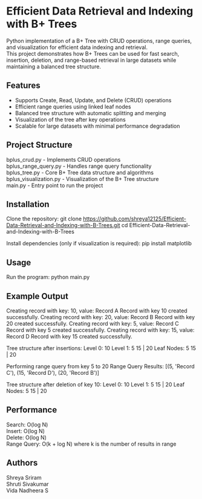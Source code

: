 # Efficient Data Retrieval and Indexing with B+ Trees

Python implementation of a B+ Tree with CRUD operations, range queries, and visualization for efficient data indexing and retrieval.  
This project demonstrates how B+ Trees can be used for fast search, insertion, deletion, and range-based retrieval in large datasets while maintaining a balanced tree structure.

## Features
- Supports Create, Read, Update, and Delete (CRUD) operations
- Efficient range queries using linked leaf nodes
- Balanced tree structure with automatic splitting and merging
- Visualization of the tree after key operations
- Scalable for large datasets with minimal performance degradation

## Project Structure
bplus_crud.py           - Implements CRUD operations  
bplus_range_query.py    - Handles range query functionality  
bplus_tree.py           - Core B+ Tree data structure and algorithms  
bplus_visualization.py  - Visualization of the B+ Tree structure  
main.py                 - Entry point to run the project

## Installation
Clone the repository:
git clone https://github.com/shreya12125/Efficient-Data-Retrieval-and-Indexing-with-B-Trees.git
cd Efficient-Data-Retrieval-and-Indexing-with-B-Trees

Install dependencies (only if visualization is required):
pip install matplotlib

## Usage
Run the program:
python main.py

## Example Output
Creating record with key: 10, value: Record A
Record with key 10 created successfully.
Creating record with key: 20, value: Record B
Record with key 20 created successfully.
Creating record with key: 5, value: Record C
Record with key 5 created successfully.
Creating record with key: 15, value: Record D
Record with key 15 created successfully.

Tree structure after insertions:
Level 0: 10
Level 1: 5 15 | 20
Leaf Nodes: 5 15 | 20

Performing range query from key 5 to 20
Range Query Results: [(5, 'Record C'), (15, 'Record D'), (20, 'Record B')]

Tree structure after deletion of key 10:
Level 0: 10
Level 1: 5 15 | 20
Leaf Nodes: 5 15 | 20


## Performance
Search: O(log N)  
Insert: O(log N)  
Delete: O(log N)  
Range Query: O(k + log N) where k is the number of results in range

## Authors
Shreya Sriram  
Shruti Sivakumar  
Vida Nadheera S  



